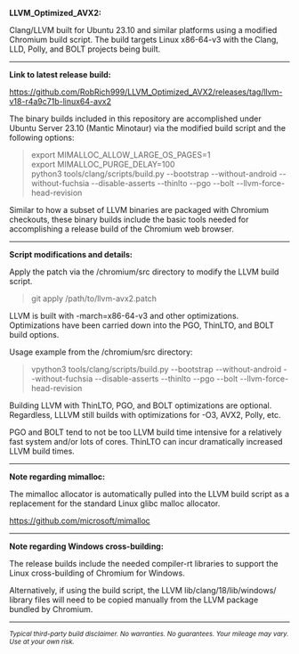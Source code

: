 **LLVM_Optimized_AVX2:**

Clang/LLVM built for Ubuntu 23.10 and similar platforms using a modified Chromium build script. The build targets Linux x86-64-v3 with the Clang, LLD, Polly, and BOLT projects being built.

----

**Link to latest release build:**

https://github.com/RobRich999/LLVM_Optimized_AVX2/releases/tag/llvm-v18-r4a9c71b-linux64-avx2

The binary builds included in this repository are accomplished under Ubuntu Server 23.10 (Mantic Minotaur) via the modified build script and the following options:

>export MIMALLOC_ALLOW_LARGE_OS_PAGES=1  
>export MIMALLOC_PURGE_DELAY=100  
>python3 tools/clang/scripts/build.py --bootstrap --without-android --without-fuchsia --disable-asserts --thinlto --pgo --bolt --llvm-force-head-revision

Similar to how a subset of LLVM binaries are packaged with Chromium checkouts, these binary builds include the basic tools needed for accomplishing a release build of the Chromium web browser.

----

**Script modifications and details:**

Apply the patch via the /chromium/src directory to modify the LLVM build script.

> git apply /path/to/llvm-avx2.patch

LLVM is built with -march=x86-64-v3 and other optimizations. Optimizations have been carried down into the PGO, ThinLTO, and BOLT build options.

Usage example from the /chromium/src directory:

> vpython3 tools/clang/scripts/build.py --bootstrap --without-android --without-fuchsia --disable-asserts --thinlto --pgo --bolt --llvm-force-head-revision

Building LLVM with ThinLTO, PGO, and BOLT optimizations are optional. Regardless, LLLVM still builds with optimizations for -O3, AVX2, Polly, etc.

PGO and BOLT tend to not be too LLVM build time intensive for a relatively fast system and/or lots of cores. ThinLTO can incur dramatically increased LLVM build times.

****

**Note regarding mimalloc:**

The mimalloc allocator is automatically pulled into the LLVM build script as a replacement for the standard Linux glibc malloc allocator.

https://github.com/microsoft/mimalloc

****

**Note regarding Windows cross-building:**

The release builds include the needed compiler-rt libraries to support the Linux cross-building of Chromium for Windows.

Alternatively, if using the build script, the LLVM lib/clang/18/lib/windows/ library files will need to be copied manually from the LLVM package bundled by Chromium.

****

<sub>*Typical third-party build disclaimer. No warranties. No guarantees. Your mileage may vary. Use at your own risk.*</sub>
